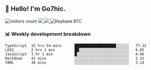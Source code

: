 ## 👋 Hello! I'm Go7hic.

 ![visitors count](https://visitors-by-url-pls-dont-use-this-in-your-repo.vercel.app/Go7hic-github-readme)
 <a href="https://twitter.com/Go7hic">
    <img src="https://img.shields.io/badge/-@Go7hic-1ca0f1?style=flat-square&labelColor=1ca0f1&logo=twitter&logoColor=white&link=https://twitter.com/Go7hic">
   <a/>
   <a href="mailto:gtfx0209@gmail.com">
    <img src="https://img.shields.io/badge/-gtfx0209@gmail.com-c14438?style=flat-square&logo=Gmail&logoColor=white&link=mailto:gtfx0209@gmail.com">
   <a/>
    ![Keybase BTC](https://img.shields.io/keybase/btc/Go7hic)
 <!--
🔭 I’m currently working
🌱 I’m currently learning
💬 Ask me about 
📫 How to reach me: 
⚡ Fun fact: 
-->
 <!--
![My Github Stats](https://github-readme-stats.vercel.app/api?username=Go7hic&show_icons=true&count_private=true)

-->

### 📊 Weekly development breakdown
<!--START_SECTION:waka-->
```text
TypeScript  15 hrs 54 mins      ███████████████████░░░░░░   77.32 
LESS        2 hrs 1 min         ██░░░░░░░░░░░░░░░░░░░░░░░   9.85 
JavaScript  1 hr 1 min          █░░░░░░░░░░░░░░░░░░░░░░░░   4.96 
Markdown    41 mins             ░░░░░░░░░░░░░░░░░░░░░░░░░   3.32 
YAML        38 mins             ░░░░░░░░░░░░░░░░░░░░░░░░░   3.14
```
<!--END_SECTION:waka-->

